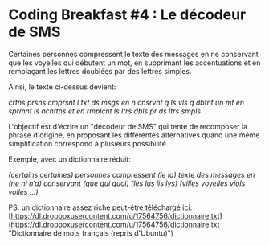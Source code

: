 Coding Breakfast #4 : Le décodeur de SMS
================

Certaines personnes compressent le texte des messages en ne conservant que les voyelles qui débutent un mot, en supprimant les accentuations et en remplaçant les lettres doublées par des lettres simples.

Ainsi, le texte ci-dessus devient:

*crtns prsns cmprsnt l txt ds msgs en n cnsrvnt q ls vls q dbtnt un mt en sprmnt ls acnttns et en rmplcnt ls ltrs dbls pr ds ltrs smpls*

L'objectif est d'écrire un "décodeur de SMS" qui tente de recomposer la phrase d'origine, en proposant les différentes alternatives quand une même simplification correspond à plusieurs possibilité. 

Exemple, avec un dictionnaire réduit:

*(certains certaines) personnes compressent (le la) texte des messages en (ne ni n’a) conservant (que qui quoi) (les lus lis lys) (villes voyelles viols voiles ...)*

PS: un dictionnaire assez riche peut-être téléchargé ici: [https://dl.dropboxusercontent.com/u/17564756/dictionnaire.txt](https://dl.dropboxusercontent.com/u/17564756/dictionnaire.txt "Dictionnaire de mots français (repris d'Ubuntu)")